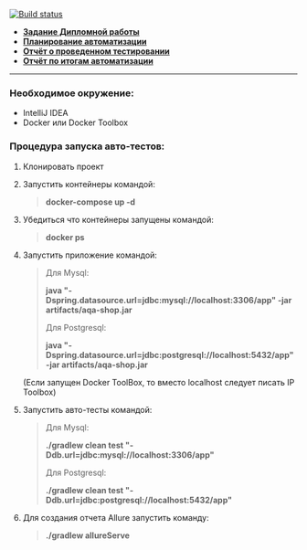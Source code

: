 [![Build status](https://ci.appveyor.com/api/projects/status/o4vgi93mw7wgumjl?svg=true)](https://ci.appveyor.com/project/Sidenov/webtour)

+ [**Задание Дипломной работы**](docs/DiplomaTask.md)
+ [**Планирование автоматизации**](docs/Plan.md)
+ [**Отчёт о проведенном тестировании**](docs/Report.md)
+ [**Отчёт по итогам автоматизации**](docs/Summary.md)
___
### Необходимое окружение:
- IntelliJ IDEA
- Docker или Docker Toolbox

### Процедура запуска авто-тестов:
1. Клонировать проект
2. Запустить контейнеры командой:
   > **docker-compose up -d**
3. Убедиться что контейнеры запущены командой:
   > **docker ps**
4. Запустить приложение командой:
   > Для Mysql:
   > 
   > **java "-Dspring.datasource.url=jdbc:mysql://localhost:3306/app" -jar artifacts/aqa-shop.jar**
   > 
   > Для Postgresql:
   > 
   > **java "-Dspring.datasource.url=jdbc:postgresql://localhost:5432/app" -jar artifacts/aqa-shop.jar**

   (Если запущен Docker ToolBox, то вместо localhost следует писать IP Toolbox)


5. Запустить авто-тесты командой:
   > Для Mysql:
   > 
   > **./gradlew clean test "-Ddb.url=jdbc:mysql://localhost:3306/app"**
   > 
   >  Для Postgresql:
   > 
   > **./gradlew clean test "-Ddb.url=jdbc:postgresql://localhost:5432/app"**
6. Для создания отчета Allure запустить команду:
   > **./gradlew allureServe**


